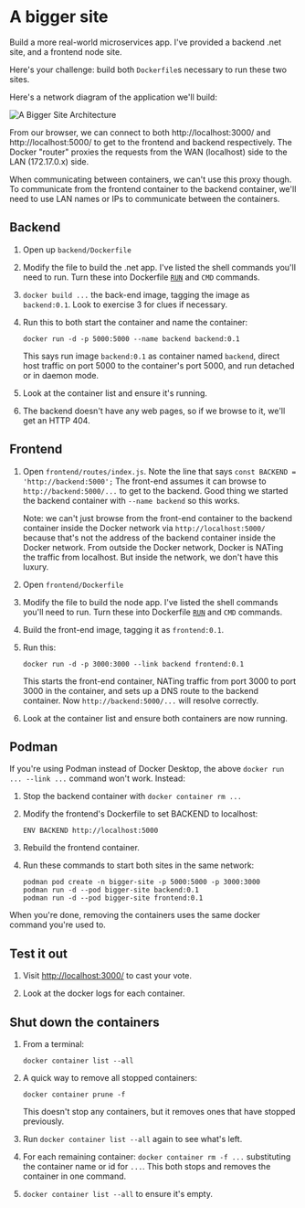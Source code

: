 A bigger site
=============

Build a more real-world microservices app.  I've provided a backend .net site, and a frontend node site.

Here's your challenge: build both `Dockerfile`s necessary to run these two sites.

Here's a network diagram of the application we'll build:

![A Bigger Site Architecture](architecture.png)

From our browser, we can connect to both http://localhost:3000/ and http://localhost:5000/ to get to the frontend and backend respectively.  The Docker "router" proxies the requests from the WAN (localhost) side to the LAN (172.17.0.x) side.

When communicating between containers, we can't use this proxy though.  To communicate from the frontend container to the backend container, we'll need to use LAN names or IPs to communicate between the containers.


Backend
-------

1. Open up `backend/Dockerfile`

2. Modify the file to build the .net app.  I've listed the shell commands you'll need to run.  Turn these into Dockerfile [`RUN`](https://docs.docker.com/engine/reference/builder/#run) and `CMD` commands.

3. `docker build ...` the back-end image, tagging the image as `backend:0.1`.  Look to exercise 3 for clues if necessary.

4. Run this to both start the container and name the container:

   ```
   docker run -d -p 5000:5000 --name backend backend:0.1
   ```

   This says run image `backend:0.1` as container named `backend`, direct host traffic on port 5000 to the container's port 5000, and run detached or in daemon mode.

5. Look at the container list and ensure it's running.

6. The backend doesn't have any web pages, so if we browse to it, we'll get an HTTP 404.


Frontend
--------

1. Open `frontend/routes/index.js`.  Note the line that says `const BACKEND = 'http://backend:5000';`  The front-end assumes it can browse to `http://backend:5000/...` to get to the backend.  Good thing we started the backend container with `--name backend` so this works.

   Note: we can't just browse from the front-end container to the backend container inside the Docker network via `http://localhost:5000/` because that's not the address of the backend container inside the Docker network.  From outside the Docker network, Docker is NATing the traffic from localhost.  But inside the network, we don't have this luxury.

2. Open `frontend/Dockerfile`

3. Modify the file to build the node app.  I've listed the shell commands you'll need to run.  Turn these into Dockerfile [`RUN`](https://docs.docker.com/engine/reference/builder/#run) and `CMD` commands.

4. Build the front-end image, tagging it as `frontend:0.1`.

5. Run this:

   ```
   docker run -d -p 3000:3000 --link backend frontend:0.1
   ```

   This starts the front-end container, NATing traffic from port 3000 to port 3000 in the container, and sets up a DNS route to the backend container.  Now `http://backend:5000/...` will resolve correctly.

6. Look at the container list and ensure both containers are now running.


Podman
------

If you're using Podman instead of Docker Desktop, the above `docker run ... --link ...` command won't work.  Instead:

1. Stop the backend container with `docker container rm ...`

2. Modify the frontend's Dockerfile to set BACKEND to localhost:

   ```
   ENV BACKEND http://localhost:5000
   ```

3. Rebuild the frontend container.

4. Run these commands to start both sites in the same network:

   ```
   podman pod create -n bigger-site -p 5000:5000 -p 3000:3000
   podman run -d --pod bigger-site backend:0.1
   podman run -d --pod bigger-site frontend:0.1
   ```

When you're done, removing the containers uses the same docker command you're used to.


Test it out
-----------

1. Visit [http://localhost:3000/](http://localhost:3000/) to cast your vote.

2. Look at the docker logs for each container.


Shut down the containers
------------------------

1. From a terminal:

   ```
   docker container list --all
   ```

2. A quick way to remove all stopped containers:

   ```
   docker container prune -f
   ```

   This doesn't stop any containers, but it removes ones that have stopped previously.

3. Run `docker container list --all` again to see what's left.

4. For each remaining container: `docker container rm -f ...` substituting the container name or id for `...`.  This both stops and removes the container in one command.

5. `docker container list --all` to ensure it's empty.
